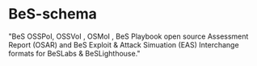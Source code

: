 # BeS-schema
"BeS OSSPoI, OSSVoI , OSMoI , BeS Playbook open source Assessment Report (OSAR) and BeS Exploit & Attack Simuation (EAS) Interchange formats for BeSLabs & BeSLighthouse."
